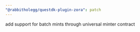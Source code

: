 ```yaml
---
"@rabbitholegg/questdk-plugin-zora": patch
---
```


add support for batch mints through universal minter contract
